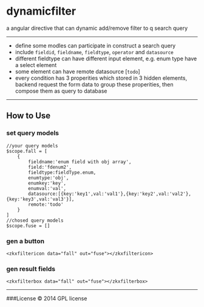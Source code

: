 dynamicfilter
=============

a angular directive that can dynamic add/remove filter to q search query

---
- define some modles can participate in construct a search query
- include `fieldid`, `fieldname`, `fieldtype`, `operator` and `datasource`
- different fieldtype can have different input element, e.g. enum type have a select element
- some element can have remote datasource [`todo`]
- every condition has 3 properities which stored in 3 hidden elements, backend request the form data to group these properities, then compose them as query to database

---
## How to Use
### set query models
    //your query models
    $scope.fall = [
        {
            fieldname:'enum field with obj array',
            field:'fdenum2',
            fieldtype:fieldType.enum,
            enumtype:'obj',
            enumkey:'key',
            enumval:'val',
            datasource:[{key:'key1',val:'val1'},{key:'key2',val:'val2'},{key:'key3',val:'val3'}],
            remote:'todo'
        }
    ]
    //chosed query models
    $scope.fuse = []
### gen a button
    <zkxfiltericon data="fall" out="fuse"></zkxfiltericon>
### gen result fields
    <zkxfilterbox data="fall" out="fuse"></zkxfilterbox>

---
###License
© 2014 GPL license